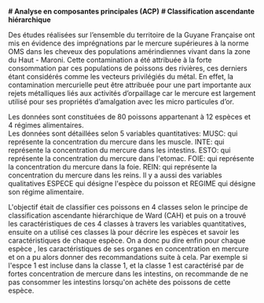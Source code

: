 __# Analyse en composantes principales (ACP)__ 
__# Classification ascendante hiérarchique__ 

Des études réalisées sur l’ensemble du territoire de la Guyane Française ont mis en évidence des imprégnations
par le mercure supérieures à la norme OMS dans les cheveux des populations amérindiennes vivant dans la
zone du Haut - Maroni. Cette contamination a été attribuée à la forte consommation par ces populations
de poissons des rivières, ces derniers étant considérés comme les vecteurs privilégiés du métal. En effet,
la contamination mercurielle peut être attribuée pour une part importante aux rejets métalliques liés aux
activités d’orpaillage car le mercure est largement utilisé pour ses propriétés d’amalgation avec les micro
particules d’or. 

Les données sont constituées de 80 poissons appartenant à 12 espèces et 4 régimes alimentaires.  
Les données sont détaillées selon 5 variables quantitatives: 
MUSC: qui représente la concentration du mercure dans les muscle. 
INTE: qui représente la concentration du mercure dans les intestins. 
ESTO: qui représente la concentration du mercure dans l'etomac. 
FOIE: qui représente la concentration du mercure dans la foie. 
REIN: qui représente la concentration du mercure dans les reins. 
Il y a aussi des variables qualitatives ESPECE qui désigne l'espèce du poisson et REGIME qui désigne son régime alimentaire.  

L'objectif était de classifier ces poissons en 4 classes selon le principe de classification ascendante hiérarchique de Ward (CAH) et puis on a trouvé les caractéristiques de ces
4 classes à travers les variables quantitatives, ensuite on a utilisé ces classes là pour décrire les espèces et savoir les caractéristiques de chaque espèce. 
On a donc pu dire enfin pour chaque espèce , les caractéristiques de ses organes en concentration en mercure et on a pu alors donner des recommandations suite à cela. 
Par exemple si l'espce 1 est incluse dans la classe 1, et la classe 1 est caractérisé par de fortes concentration de mercure dans les intestins, on recommande de ne pas consommer
les intestins lorsqu'on achète des poissons de cette espèce.
